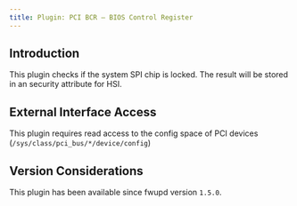 ```yaml
---
title: Plugin: PCI BCR — BIOS Control Register
---
```


## Introduction

This plugin checks if the system SPI chip is locked. The result will be stored
in an security attribute for HSI.

## External Interface Access

This plugin requires read access to the config space of PCI devices (`/sys/class/pci_bus/*/device/config`)

## Version Considerations

This plugin has been available since fwupd version `1.5.0`.
